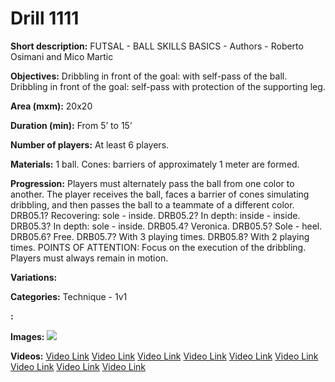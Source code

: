 # Drill 1111

**Short description:**
FUTSAL - BALL SKILLS BASICS - Authors - Roberto Osimani and Mico Martic

**Objectives:**
Dribbling in front of the goal: with self-pass of the ball. Dribbling in front of the goal: self-pass with protection of the supporting leg.

**Area (mxm):**
20x20

**Duration (min):**
From 5’ to 15’

**Number of players:**
At least 6 players.

**Materials:**
1 ball. Cones: barriers of approximately 1 meter are formed.

**Progression:**
Players must alternately pass the ball from one color to another. The player receives the ball, faces a barrier of cones simulating dribbling, and then passes the ball to a teammate of a different color. DRB05.1? Recovering: sole - inside. DRB05.2? In depth: inside - inside. DRB05.3? In depth: sole - inside. DRB05.4? Veronica. DRB05.5? Sole - heel. DRB05.6? Free. DRB05.7? With 3 playing times. DRB05.8? With 2 playing times. POINTS OF ATTENTION: Focus on the execution of the dribbling. Players must always remain in motion.

**Variations:**


**Categories:**
Technique - 1v1

**:**


**Images:**
![](https://www.coachingfutsal.com/\images\ccfb3caf3890d15a218f10942b03d1173f84b67d3625c3abf5092bc29041016c34e73b98e2be872560fba1ee8c1fdc5eb90bcee100d74bc65742ceed45b2f88352c1e703458fc.jpg)

**Videos:**
[Video Link](https://www.youtube.com/embed/_Q3A-Iv6pic)
[Video Link](https://www.youtube.com/embed/mBU7UkMuIBE)
[Video Link](https://www.youtube.com/embed/SCiDSUG88qU)
[Video Link](https://www.youtube.com/embed/eStPzV5Pbfo)
[Video Link](https://www.youtube.com/embed/ccrQruin4vk)
[Video Link](https://www.youtube.com/embed/9KlOYZS13Kc)
[Video Link](https://www.youtube.com/embed/2V85m24CpRY)
[Video Link](https://www.youtube.com/embed/pk6CYUmNjhY)
[Video Link](https://www.youtube.com/embed/kAvxO-iBupA)


